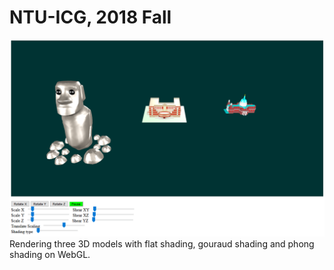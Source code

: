 # NTU-ICG, 2018 Fall

<img src="HW1-WebGL/screenshot.PNG" width="600" >  
Rendering three 3D models with flat shading, gouraud shading and phong shading on WebGL.

